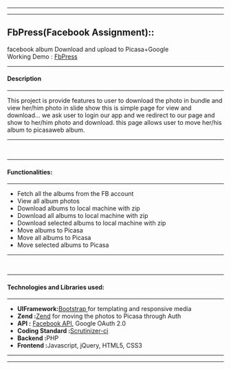 <hr/><hr/><h2>FbPress(Facebook Assignment):: </h2> facebook album Download and upload to Picasa+Google<br/>Working Demo :  <a href="fbassignment-jigspractice.rhcloud.com">FbPress</a><br/><hr/><h4>Description</h4><hr/><p>This project is provide features to user to download the photo in bundle and view her/him photo in slide show this is simple page for view and download... we ask user to login our app and we redirect to our page and show to her/him photo and download. this page allows user to move her/his album to picasaweb album.</p><hr/><br/><hr/><h4>Functionalities:</h4><hr/><ul><li>Fetch all the albums from the FB account</li><li>View all album photos </li><li>Download albums to local machine with zip</li><li>Download all albums to local machine with zip</li><li>Download selected albums to local machine with zip</li><li>Move albums to Picasa</li><li>Move all albums to Picasa</li><li>Move selected albums to Picasa</li></ul><hr/><br/><hr/><h4>Technologies and Libraries used:</h4><hr/><ul><li><b>UIFramework:</b><a href="http://getbootstrap.com/">Bootstrap </a> for templating and responsive media </li><li><b>Zend :</b><a href="http://www.zend.com/company/community/framework/downloads">Zend</a> for moving the photos to Picasa through Auth</li><li><b>API :</b> <a href="https://github.com/facebookarchive/facebook-php-sdk">Facebook API</a>, Google OAuth 2.0</li><li><b>Coding Standard :</b><a href="https://scrutinizer-ci.com/g/jigneshnakrani088/fbpress1/issues/master">Scrutinizer-ci</a></li><li><b>Backend :</b>PHP</li><li><b>Frontend :</b>Javascript, jQuery, HTML5, CSS3</li></ul><hr/><hr/>
